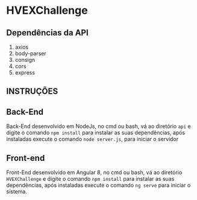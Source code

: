 # HVEXChallenge

## Dependências da API
1. axios
2. body-parser
3. consign
4. cors
5. express

## INSTRUÇÕES

## Back-End
Back-End desenvolvido em NodeJs, no cmd ou bash, vá ao diretório `api` e digite o comando `npm install` para instalar as suas dependências,
após instaladas execute o comando `node server.js`, para iniciar o servidor 

## Front-end
Front-End desenvolvido em Angular 8, no cmd ou bash, vá ao diretório `HVEXChallenge` e digite o comando `npm install` para instalar as suas dependências, após instaladas execute o comando `ng serve` para iniciar o sistema.